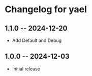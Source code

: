 # Changelog for yael

## 1.1.0 -- 2024-12-20

* Add Default and Debug

## 1.0.0 -- 2024-12-03

* Initial release
